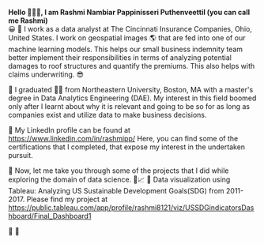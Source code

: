 **Hello	:wave::wave::wave:, I am Rashmi Nambiar Pappinisseri Puthenveettil (you can call me Rashmi)**  
:grinning:
:large_blue_circle: I work as a data analyst at The Cincinnati Insurance Companies, Ohio, United States. I work on geospatial images :earth_americas: that are fed into one of our machine learning models. This helps our small business indemnity team better implement their responsibilities in terms of analyzing potential damages to roof structures and quantify the premiums. This also helps with claims underwriting.	:sunglasses:

:large_blue_circle: I graduated :woman_student: from Northeastern University, Boston, MA with a master's degree in Data Analytics Engineering (DAE). My interest in this field boomed only after I learnt about why it is relevant and going to be so for as long as companies exist and utilize data to make business decisions.

:large_blue_circle: My LinkedIn profile can be found at https://www.linkedin.com/in/rashmipp/ Here, you can find some of the certifications that I completed, that expose my interest in the undertaken pursuit.

:large_blue_circle: Now, let me take you through some of the projects that I did while exploring the domain of data science.	:flashlight::chart_with_upwards_trend:
:small_orange_diamond: Data visualization using Tableau: Analyzing US Sustainable Development Goals(SDG) from 2011-2017. Please find my project at https://public.tableau.com/app/profile/rashmi8121/viz/USSDGindicatorsDashboard/Final_Dashboard1 

:small_orange_diamond:
:small_orange_diamond:



